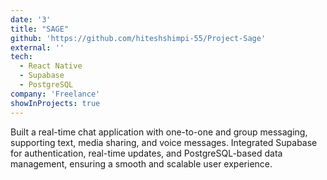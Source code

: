 ```yaml
---
date: '3'
title: "SAGE"
github: 'https://github.com/hiteshshimpi-55/Project-Sage'
external: ''
tech:
  - React Native
  - Supabase
  - PostgreSQL
company: 'Freelance'
showInProjects: true
---
```


Built a real-time chat application with one-to-one and group messaging, supporting text, media sharing, and voice messages. Integrated Supabase for authentication, real-time updates, and PostgreSQL-based data management, ensuring a smooth and scalable user experience.

